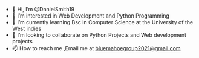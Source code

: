 - 👋 Hi, I’m @DanielSmith19
- 👀 I’m interested in Web Development and Python Programming
- 🌱 I’m currently learning Bsc in Computer Science at the University of the West indies
- 💞️ I’m looking to collaborate on Python Projects and Web development projects
- 📫 How to reach me ,Email me at bluemahoegroup2021@gmail.com

<!---
DanielSmith19/DanielSmith19 is a ✨ special ✨ repository because its `README.md` (this file) appears on your GitHub profile.
You can click the Preview link to take a look at your changes.
--->
